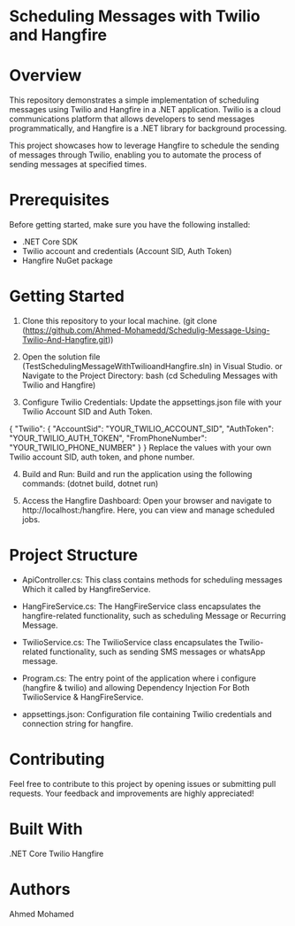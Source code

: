 

# Scheduling Messages with Twilio and Hangfire


# Overview
This repository demonstrates a simple implementation of scheduling messages using Twilio and Hangfire in a .NET application. 
Twilio is a cloud communications platform that allows developers to send messages programmatically,
and Hangfire is a .NET library for background processing.

This project showcases how to leverage Hangfire to schedule the sending of messages through Twilio,
enabling you to automate the process of sending messages at specified times.

# Prerequisites
Before getting started, make sure you have the following installed:

- .NET Core SDK
- Twilio account and credentials (Account SID, Auth Token)
- Hangfire NuGet package

# Getting Started
1. Clone this repository to your local machine.
(git clone (https://github.com/Ahmed-Mohamedd/Schedulig-Message-Using-Twilio-And-Hangfire.git))

2. Open the solution file (TestSchedulingMessageWithTwilioandHangfire.sln) in Visual Studio.
  or Navigate to the Project Directory: bash (cd Scheduling Messages with Twilio and Hangfire)

3. Configure Twilio Credentials:
Update the appsettings.json file with your Twilio Account SID and Auth Token.

{
  "Twilio": {
    "AccountSid": "YOUR_TWILIO_ACCOUNT_SID",
    "AuthToken": "YOUR_TWILIO_AUTH_TOKEN",
    "FromPhoneNumber": "YOUR_TWILIO_PHONE_NUMBER"
  }
}
Replace the values with your own Twilio account SID, auth token, and phone number.

4. Build and Run:
    Build and run the application using the following commands:
      (dotnet build,
      dotnet run)

5. Access the Hangfire Dashboard:
Open your browser and navigate to http://localhost:<port>/hangfire. Here, you can view and manage scheduled jobs.

# Project Structure
- ApiController.cs:
This class contains methods for scheduling messages Which it called by HangfireService.

- HangFireService.cs:
The HangFireService class encapsulates the hangfire-related functionality, such as scheduling Message or Recurring Message.

- TwilioService.cs:
The TwilioService class encapsulates the Twilio-related functionality, such as sending SMS messages or whatsApp message.

- Program.cs:
The entry point of the application where i configure (hangfire & twilio) and allowing Dependency Injection For Both TwilioService & HangFireService.

- appsettings.json:
Configuration file containing Twilio credentials and connection string for hangfire.


# Contributing
Feel free to contribute to this project by opening issues or submitting pull requests. Your feedback and improvements are highly appreciated!

# Built With
.NET Core
Twilio
Hangfire

# Authors
Ahmed Mohamed
